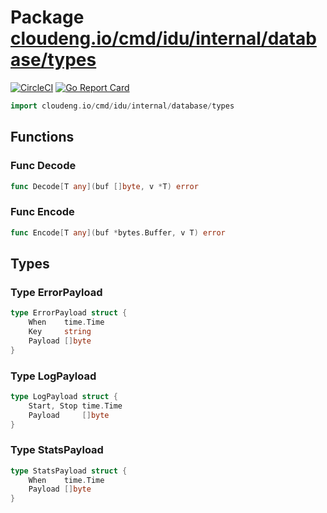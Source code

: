 # Package [cloudeng.io/cmd/idu/internal/database/types](https://pkg.go.dev/cloudeng.io/cmd/idu/internal/database/types?tab=doc)
[![CircleCI](https://circleci.com/gh/cloudengio/go.gotools.svg?style=svg)](https://circleci.com/gh/cloudengio/go.gotools) [![Go Report Card](https://goreportcard.com/badge/cloudeng.io/cmd/idu/internal/database/types)](https://goreportcard.com/report/cloudeng.io/cmd/idu/internal/database/types)

```go
import cloudeng.io/cmd/idu/internal/database/types
```


## Functions
### Func Decode
```go
func Decode[T any](buf []byte, v *T) error
```

### Func Encode
```go
func Encode[T any](buf *bytes.Buffer, v T) error
```



## Types
### Type ErrorPayload
```go
type ErrorPayload struct {
	When    time.Time
	Key     string
	Payload []byte
}
```


### Type LogPayload
```go
type LogPayload struct {
	Start, Stop time.Time
	Payload     []byte
}
```


### Type StatsPayload
```go
type StatsPayload struct {
	When    time.Time
	Payload []byte
}
```





